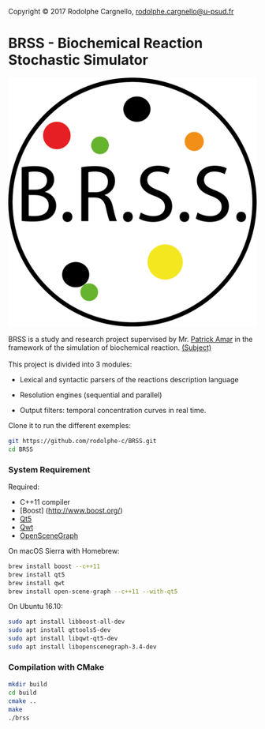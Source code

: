 Copyright © 2017 Rodolphe Cargnello, rodolphe.cargnello@u-psud.fr <br />

# BRSS - Biochemical Reaction Stochastic Simulator
![Image of BRSS](https://raw.githubusercontent.com/rodolphe-c/BRSS/master/img/brss.png)

BRSS is a study and research project supervised by Mr. [Patrick Amar](https://www.lri.fr/~pa/) in the framework of the simulation of biochemical reaction. [(Subject)](https://perso.limsi.fr/Individu/allauzen/cours/ter/TER-Simulation.html)<br /><br />
  This project is divided into 3 modules:<br />

  - Lexical and syntactic parsers of the reactions description language<br />

  - Resolution engines (sequential and parallel)<br />

  - Output filters: temporal concentration curves in real time.

Clone it to run the different exemples:

```sh
git https://github.com/rodolphe-c/BRSS.git
cd BRSS
```

### System Requirement

Required:

- C++11 compiler
- [Boost] (http://www.boost.org/)
- [Qt5](https://www.qt.io/)
- [Qwt](http://qwt.sourceforge.net/)
- [OpenSceneGraph](http://www.openscenegraph.org/)

On macOS Sierra with Homebrew:

```sh
brew install boost --c++11
brew install qt5
brew install qwt
brew install open-scene-graph --c++11 --with-qt5
```

On Ubuntu 16.10:

```sh
sudo apt install libboost-all-dev
sudo apt install qttools5-dev
sudo apt install libqwt-qt5-dev
sudo apt install libopenscenegraph-3.4-dev
```

### Compilation with CMake

```sh
mkdir build
cd build
cmake ..
make
./brss
```
